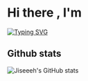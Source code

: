 # Hi there , I'm

[![Typing SVG](https://readme-typing-svg.herokuapp.com?color=e14f8d&center=true&vCenter=true&height=100&lines=John+Carlo+N.+Camara;19+years+old;Learning+Front+end+development;Planning+to+explore+back+end+soon)](https://git.io/typing-svg)

## Github stats

![Jiseeeh's GitHub stats](https://github-readme-stats.vercel.app/api?username=Jiseeeh&show_icons=true&theme=radical)

